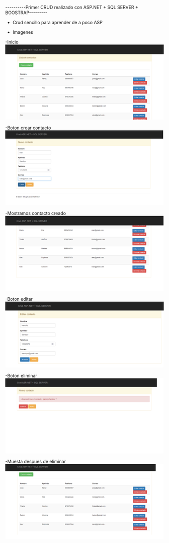 ----------Primer CRUD realizado con ASP.NET + SQL SERVER + BOOSTRAP---------
- Crud sencillo para aprender de a poco ASP

- Imagenes

-Inicio
![index](https://github.com/IvanSandiyu/CRUD-ASP.NET/blob/main/imagenes/inicio.png?raw=true)

-Boton crear contacto
![crear](https://github.com/IvanSandiyu/CRUD-ASP.NET/blob/main/imagenes/creacion_contacto.png?raw=true)

-Mostramos contacto creado
![mostrar](https://github.com/IvanSandiyu/CRUD-ASP.NET/blob/main/imagenes/mostrar_contacto.png?raw=true)

-Boton editar
![editar](https://github.com/IvanSandiyu/CRUD-ASP.NET/blob/main/imagenes/editar_contacto.png?raw=true)

-Boton eliminar
![eliminar](https://github.com/IvanSandiyu/CRUD-ASP.NET/blob/main/imagenes/eliminar_contacto.png?raw=true)

-Muesta despues de eliminar
![eliminar_2](https://github.com/IvanSandiyu/CRUD-ASP.NET/blob/main/imagenes/muestra_contactos.png?raw=true)
